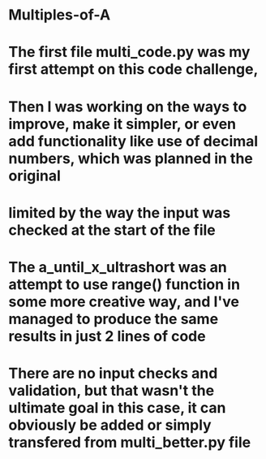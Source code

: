 # Multiples-of-A
# The first file multi_code.py was my first attempt on this code challenge,
# Then I was working on the ways to improve, make it simpler, or even add functionality like use of decimal numbers, which was planned in the original
# limited by the way the input was checked at the start of the file
# The a_until_x_ultrashort was an attempt to use range() function in some more creative way, and I've managed to produce the same results in just 2 lines of code
# There are no input checks and validation, but that wasn't the ultimate goal in this case, it can obviously be added or simply transfered from multi_better.py file
